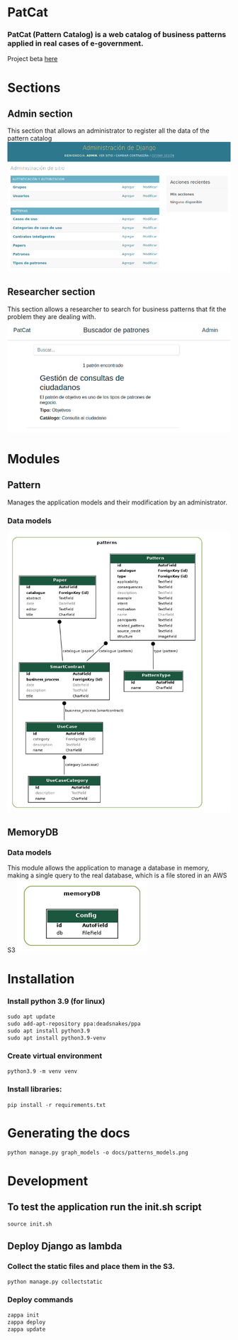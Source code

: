 # PatCat
### PatCat (Pattern Catalog) is a web catalog of business patterns applied in real cases of e-government.

Project beta [here](https://houv30niob.execute-api.us-east-2.amazonaws.com/dev)

# Sections
## Admin section
This section that allows an administrator to register all the data of the pattern catalog
![alt text](/docs/admin_dashboard.png)


## Researcher section
This section allows a researcher to search for business patterns that fit the problem they are dealing with.
![alt text](/docs/researcher_section.png)

# Modules
## Pattern
Manages the application models and their modification by an administrator.
### Data models
![alt text](/docs/patterns_models.png)

## MemoryDB
### Data models
This module allows the application to manage a database in memory, making a single query to the real database, which is a file stored in an AWS S3
![alt text](/docs/memoryDB.png)

# Installation
### Install python 3.9 (for linux)
    sudo apt update
    sudo add-apt-repository ppa:deadsnakes/ppa
    sudo apt install python3.9
    sudo apt install python3.9-venv

### Create virtual environment
    python3.9 -m venv venv

### Install libraries:
    pip install -r requirements.txt

# Generating the docs
    python manage.py graph_models -o docs/patterns_models.png

# Development
## To test the application run the init.sh script
    source init.sh

## Deploy Django as lambda
### Collect the static files and place them in the S3.
    python manage.py collectstatic

### Deploy commands
    zappa init
    zappa deploy
    zappa update
